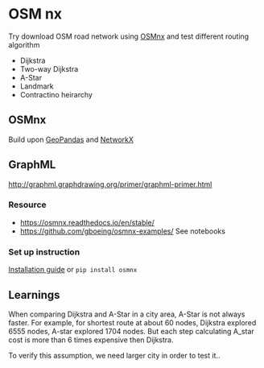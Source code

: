 # OSM nx
 Try download OSM road network using [OSMnx](https://osmnx.readthedocs.io/en/stable/) and test different routing algorithm

 * Dijkstra
 * Two-way Dijkstra
 * A-Star
 * Landmark
 * Contractino heirarchy


## OSMnx

Build upon [GeoPandas](https://geopandas.org/en/stable/) and [NetworkX](https://networkx.org/)

## GraphML
http://graphml.graphdrawing.org/primer/graphml-primer.html

### Resource
* https://osmnx.readthedocs.io/en/stable/
* https://github.com/gboeing/osmnx-examples/ See notebooks

### Set up instruction
[Installation guide](https://osmnx.readthedocs.io/en/stable/) or `pip install osmnx`


## Learnings

When comparing Dijkstra and A-Star in a city area, A-Star is not always faster. For example, for shortest route at about 60 nodes, Dijkstra explored 6555 nodes, A-star explored 1704 nodes. But each step calculating A_star cost is more than 6 times expensive then Dijkstra.

To verify this assumption, we need larger city in order to test it..
